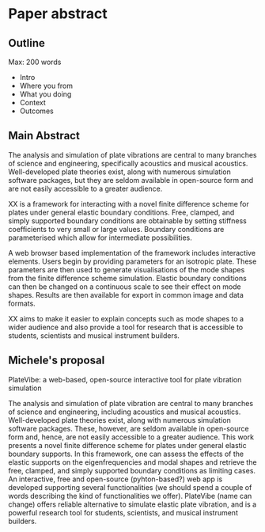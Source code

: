# Paper abstract

## Outline

Max: 200 words

- Intro
- Where you from
- What you doing
- Context
- Outcomes

## Main Abstract

The analysis and simulation of plate vibrations are central to many branches of
science and engineering, specifically acoustics and musical acoustics.
Well-developed plate theories exist, along with numerous simulation software
packages, but they are seldom available in open-source form and are not easily
accessible to a greater audience.

XX is a framework for interacting with a novel finite difference scheme for
plates under general elastic boundary conditions. Free, clamped, and simply
supported boundary conditions are obtainable by setting stiffness coefficients
to very small or large values. Boundary conditions are parameterised which allow
for intermediate possibilities.

A web browser based implementation of the framework includes interactive
elements. Users begin by providing parameters for an isotropic plate. These
parameters are then used to generate visualisations of the mode shapes from the
finite difference scheme simulation. Elastic boundary conditions can then be
changed on a continuous scale to see their effect on mode shapes. Results are
then available for export in common image and data formats.

XX aims to make it easier to explain concepts such as mode shapes to a wider
audience and also provide a tool for research that is accessible to students,
scientists and musical instrument builders.
<!-- as well as creative tool for artists. -->


## Michele's proposal

PlateVibe: a web-based, open-source interactive tool for plate vibration simulation

The analysis and simulation of plate vibration are central to many branches of
science and engineering, including acoustics and musical acoustics.
Well-developed plate theories exist, along with numerous simulation software
packages. These, however, are seldom available in open-source form and, hence,
are not easily accessible to a greater audience. This work presents a novel
finite difference scheme for plates under general elastic boundary supports. In
this framework, one can assess the effects of the elastic supports on the
eigenfrequencies and modal shapes and retrieve the free, clamped, and simply
supported boundary conditions as limiting cases. An interactive, free and
open-source (pyhton-based?) web app is developed supporting several
functionalities (we should spend a couple of words describing the kind of
functionalities we offer). PlateVibe (name can change) offers reliable
alternative to simulate elastic plate vibration, and is a powerful research tool
for students, scientists, and musical instrument builders.

